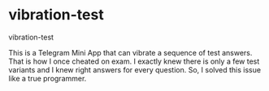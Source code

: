 # vibration-test
vibration-test

This is a Telegram Mini App that can vibrate a sequence of test answers. That is how I once cheated on exam. I exactly knew there is only a few test variants and I knew right answers for every question. So, I solved this issue like a true programmer.
